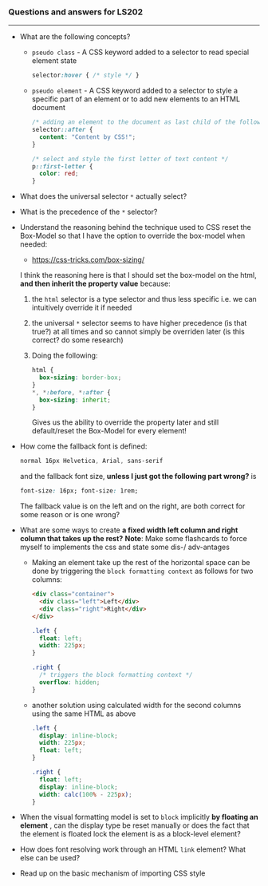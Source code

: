 ### Questions and answers for LS202

---

- What are the following concepts?

  - `pseudo class`  -  A CSS keyword added to a selector to read special element state

    ```css
    selector:hover { /* style */ }
    ```

  - `pseudo element`  -  A CSS keyword added to a selector to style a specific part of an element or to 
        add new elements to an HTML document

    ```css
    /* adding an element to the document as last child of the following selector */
    selector::after {
      content: "Content by CSS!";
    }
    
    /* select and style the first letter of text content */
    p::first-letter {
      color: red;
    }
    ```

- What does the universal selector `*` actually select?

- What is the precedence of the `*` selector?

- Understand the reasoning behind the technique used to CSS reset the Box-Model so that I have the option to override the box-model when needed:

  - https://css-tricks.com/box-sizing/

  I think the reasoning here is that I should set the box-model on the html, **and then inherit the property value** because:

  1. the `html` selector is a type selector and thus less specific i.e. we can intuitively override it if needed

  2. the universal `*` selector seems to have higher precedence (is that true?) at all times and so cannot simply be overriden later (is this correct? do some research)

  3. Doing the following:

     ```css
     html {
       box-sizing: border-box;
     }
     *, *:before, *:after {
       box-sizing: inherit;
     }
     ```

     Gives us the ability to override the property later and still default/reset the Box-Model for every element! 

- How come the fallback font is defined:

  ```css
  normal 16px Helvetica, Arial, sans-serif
  ```

  and the fallback font size, **unless I just got the following part wrong?** is

  ```css
  font-size: 16px; font-size: 1rem;
  ```

  The fallback value is on the left and on the right, are both correct for some reason or is one wrong?

- What are some ways to create **a fixed width left column and right column that takes up the rest?**
  **Note**: Make some flashcards to force myself to implements the css and state some dis-/ adv-antages

  - Making an element take up the rest of the horizontal space can be done by triggering the `block formatting context` as follows for two columns:

    ```html
    <div class="container">
      <div class="left">Left</div>
      <div class="right">Right</div>
    </div>
    ```


    ```css
    .left {
      float: left;
      width: 225px;
    }
    
    .right {
      /* triggers the block formatting context */
      overflow: hidden;
    }
    ```

  - another solution using calculated width for the second columns using the same HTML as above

    ```css
    .left {
      display: inline-block;
      width: 225px;
      float: left;
    }
    
    .right {
      float: left;
      display: inline-block;
      width: calc(100% - 225px);
    }
    ```

- When the visual formatting model is set to `block` implicitly **by floating an  element** , can the display type be reset manually or does the fact that the element is floated lock the element is as a block-level element?

- How does font resolving work through an HTML  `link` element? What else can be used?

- Read up on the basic mechanism of importing CSS style

  